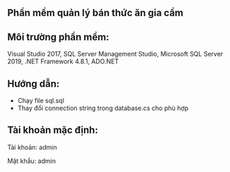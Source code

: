 ## Phần mềm quản lý bán thức ăn gia cầm

## Môi trường phần mềm:
Visual Studio 2017, SQL Server Management Studio, Microsoft SQL Server 2019, .NET Framework 4.8.1, ADO.NET

## Hướng dẫn: 
- Chạy file sql.sql
- Thay đổi connection string trong database.cs cho phù hợp

## Tài khoản mặc định:

Tài khoản: admin

Mật khẩu: admin
